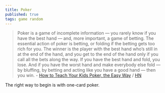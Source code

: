 ```yaml
---
title: Poker
published: true
tags: game random
---
```

> Poker is a game of incomplete information — you rarely know if you have the best hand — and, more important, a game of betting. The essential action of poker is betting, or folding if the betting gets too rich for you. The winner is the player with the best hand who’s still in at the end of the hand, and you get to the end of the hand only if you call all the bets along the way. If you have the best hand and fold, you lose. And if you have the worst hand and make everybody else fold — by bluffing, by betting and acting like you have a good hand — then you win. - [How to Teach Your Kids Poker, the Easy Way](https://archive.ph/AjiWY#selection-1247.0-1247.42) / [HN](https://news.ycombinator.com/item?id=44840573)

The right way to begin is with one-card poker.